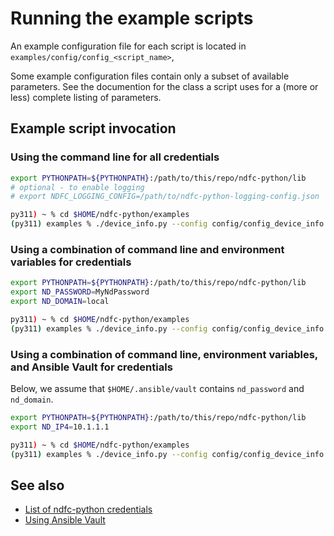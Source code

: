 # Running the example scripts

An example configuration file for each script is located in
`examples/config/config_<script_name>`,

Some example configuration files contain only a subset of available parameters.
See the documention for the class a script uses for a (more or less) complete
listing of parameters.

## Example script invocation

### Using the command line for all credentials

``` bash title="Using command line arguments"
export PYTHONPATH=${PYTHONPATH}:/path/to/this/repo/ndfc-python/lib
# optional - to enable logging
# export NDFC_LOGGING_CONFIG=/path/to/ndfc-python-logging-config.json

py311) ~ % cd $HOME/ndfc-python/examples
(py311) examples % ./device_info.py --config config/config_device_info.yaml --nd-password MyNdPassword --nd-username admin --nd-domain local --nd-ip4 10.1.1.1
```

### Using a combination of command line and environment variables for credentials

``` bash title="Using command line and environment"
export PYTHONPATH=${PYTHONPATH}:/path/to/this/repo/ndfc-python/lib
export ND_PASSWORD=MyNdPassword
export ND_DOMAIN=local

py311) ~ % cd $HOME/ndfc-python/examples
(py311) examples % ./device_info.py --config config/config_device_info.yaml --nd-username admin --nd-ip4 10.1.1.1
```

### Using a combination of command line, environment variables, and Ansible Vault for credentials

Below, we assume that `$HOME/.ansible/vault` contains `nd_password` and `nd_domain`.

``` bash title="Using command line and environment"
export PYTHONPATH=${PYTHONPATH}:/path/to/this/repo/ndfc-python/lib
export ND_IP4=10.1.1.1

py311) ~ % cd $HOME/ndfc-python/examples
(py311) examples % ./device_info.py --config config/config_device_info.yaml --nd-username admin --ansible-vault $HOME/.ansible/vault
```

## See also

- [List of ndfc-python credentials](./set-credentials.md)
- [Using Ansible Vault](./using-ansible-vault.md)
